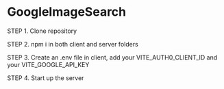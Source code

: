 # GoogleImageSearch

STEP 1. Clone repository

STEP 2. npm i in both client and server folders

STEP 3. Create an .env file in client, add your VITE_AUTH0_CLIENT_ID and your VITE_GOOGLE_API_KEY 

STEP 4. Start up the server

